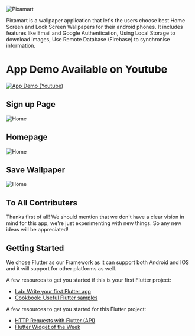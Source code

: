 ![Pixamart](https://github.com/Inst1nct007/pixamart/blob/main/assets/test_2-removebg-preview.png)

Pixamart is a wallpaper application that let's the users choose best Home Screen and Lock Screen Wallpapers for their android phones. It includes features like Email and Google Authentication, Using Local Storage to download images, Use Remote Database (Firebase) to synchronise information.

# App Demo Available on Youtube

[![App Demo (Youtube) ](https://github.com/Inst1nct007/pixamart/blob/main/assets/videogif.gif)](https://www.youtube.com/watch?v=60SN3MS3RiY)

## Sign up Page

![Home](https://github.com/Inst1nct007/pixamart/blob/main/assets/sign-up.png)

## Homepage

![Home](https://github.com/Inst1nct007/pixamart/blob/main/assets/home.png)

## Save Wallpaper

![Home](https://github.com/Inst1nct007/pixamart/blob/main/assets/save.png)

## To All Contributers

Thanks first of all! We should mention that we don't have a clear vision in mind for this app, we're just experimenting with new things. So any new ideas will be appreciated!

## Getting Started

We chose Flutter as our Framework as it can support both Android and IOS and it will support for other platforms as well.

A few resources to get you started if this is your first Flutter project:

- [Lab: Write your first Flutter app](https://flutter.dev/docs/get-started/codelab)
- [Cookbook: Useful Flutter samples](https://flutter.dev/docs/cookbook)

A few resources to get you started for this Flutter project:

- [HTTP Requests with Flutter (API)](https://www.youtube.com/watch?v=wr8WsNVxybY&t=354s)
- [Flutter Widget of the Week](https://www.youtube.com/playlist?list=PLjxrf2q8roU23XGwz3Km7sQZFTdB996iG)
